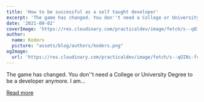 ```yaml
---
title: 'How to be successful as a self taught developer'
excerpt: 'The game has changed. You don''t need a College or University Degree to be a developer anymore. I am...'
date: '2021-09-02'
coverImage: 'https://res.cloudinary.com/practicaldev/image/fetch/s--qOINc-fc--/c_imagga_scale,f_auto,fl_progressive,h_420,q_auto,w_1000/https://dev-to-uploads.s3.amazonaws.com/uploads/articles/cafdgks2detuzcjakqkk.png'
author:
  name: Koders
  picture: "assets/blog/authors/koders.png"
ogImage:
  url: 'https://res.cloudinary.com/practicaldev/image/fetch/s--qOINc-fc--/c_imagga_scale,f_auto,fl_progressive,h_420,q_auto,w_1000/https://dev-to-uploads.s3.amazonaws.com/uploads/articles/cafdgks2detuzcjakqkk.png'
---
```


The game has changed. You don''t need a College or University Degree to be a developer anymore. I am...

[Read more](https://dev.to/andrewbaisden/how-to-be-successful-as-a-self-taught-developer-4ofk)

